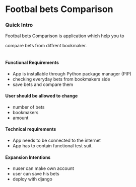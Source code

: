 # Footbal bets Comparison
<h3>Quick Intro</h3>

Footbal bets Comparison is application which help you to 

compare bets from diffrent bookmaker.
<br>
<br>

<h4>Functional Requirements</h4>
<ul>
<li>App is installable through Python package manager (PIP)</li>
<li>checking everyday bets from bookmakers side</li>
<li>save bets and compare them</li>
</ul>
  
  <h4>User should be allowed to change</h4>
<ul>
  <li>number of bets</li>
  <li>bookmakers</li>
  <li>amount</li>
</ul>  


<h4>Technical requirements</h4>
<ul>
  <li>App needs to be connected to the internet </li>
  <li>App has to contain functional test suit.</li>
</ul>  



<h4>Expansion Intentions</h4>
<ul>
  <li>nuser can make own account</li>
  <li> user can save his bets</li>
  <li>deploy with django</li>
</ul>  
    
